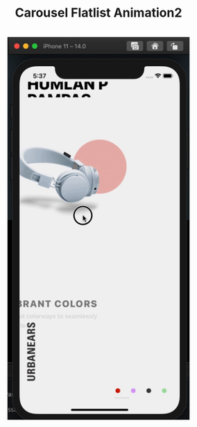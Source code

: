 
<h1 align="center">Carousel Flatlist Animation2</h1>

<h1 align="center">
    <img src="https://github.com/LucasReinaldo/carousel-flatlist-animation/blob/master/assets/carousel-flatlist-animation.gif" alt="Home" width="420" />
</h1>


